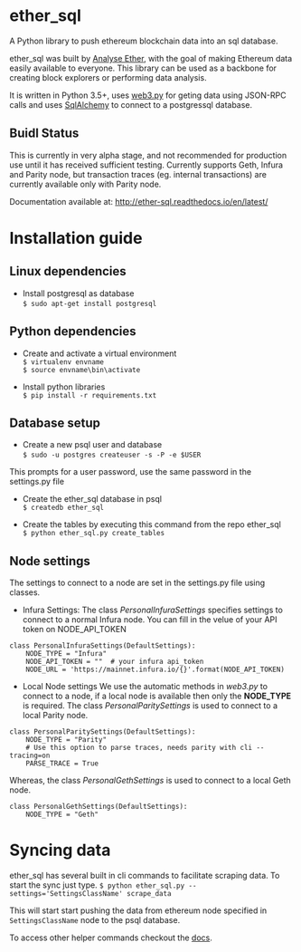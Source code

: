 # ether_sql
A Python library to push ethereum blockchain data into an sql database.

ether_sql was built by [Analyse Ether](https://www.analyseether.com/), with the goal of making Ethereum data easily available to everyone. This library can be used as a backbone for creating block explorers or performing data analysis.

It is written in Python 3.5+, uses [web3.py](https://github.com/ethereum/web3.py) for geting data using JSON-RPC calls and uses [SqlAlchemy](http://docs.sqlalchemy.org/en/latest/) to connect to a postgressql database.


## Buidl Status
This is currently in very alpha stage, and not recommended for production use until it has received sufficient testing.
Currently supports Geth, Infura and Parity node, but transaction traces (eg. internal transactions) are currently available only with Parity node.

Documentation available at: http://ether-sql.readthedocs.io/en/latest/

# Installation guide

## Linux dependencies

* Install postgresql as database      
`$ sudo apt-get install postgresql`     


## Python dependencies

* Create and activate a virtual environment     
`$ virtualenv envname`     
`$ source envname\bin\activate`

* Install python libraries     
`$ pip install -r requirements.txt`


## Database setup

* Create a new psql user and database     
`$ sudo -u postgres createuser -s -P -e $USER`

This prompts for a user password, use the same password in the settings.py file

* Create the ether_sql database in psql     
`$ createdb ether_sql`

* Create the tables by executing this command from the repo ether_sql       
`$ python ether_sql.py create_tables`

## Node settings
The settings to connect to a node are set in the settings.py file using classes.
* Infura Settings:
The class *PersonalInfuraSettings* specifies settings to connect to a normal Infura node. You can fill in the velue of your API token on NODE_API_TOKEN
```
class PersonalInfuraSettings(DefaultSettings):
    NODE_TYPE = "Infura"
    NODE_API_TOKEN = ""  # your infura api_token
    NODE_URL = 'https://mainnet.infura.io/{}'.format(NODE_API_TOKEN)
```

* Local Node settings
We use the automatic methods in *web3.py* to connect to a node, if a local node is available then only the **NODE_TYPE** is required. The class *PersonalParitySettings* is used to connect to a local Parity node.
```
class PersonalParitySettings(DefaultSettings):
    NODE_TYPE = "Parity"
    # Use this option to parse traces, needs parity with cli --tracing=on
    PARSE_TRACE = True
```

Whereas, the class *PersonalGethSettings* is used to connect to a local Geth node.
```
class PersonalGethSettings(DefaultSettings):
    NODE_TYPE = "Geth"
```

# Syncing data
ether_sql has several built in cli commands to facilitate scraping data. To start the sync just type.
`$ python ether_sql.py --settings='SettingsClassName' scrape_data `

This will start start pushing the data from ethereum node specified in `SettingsClassName` node to the psql database.

To access other helper commands checkout the [docs](http://ether-sql.readthedocs.io/en/latest/api/cli.html).
